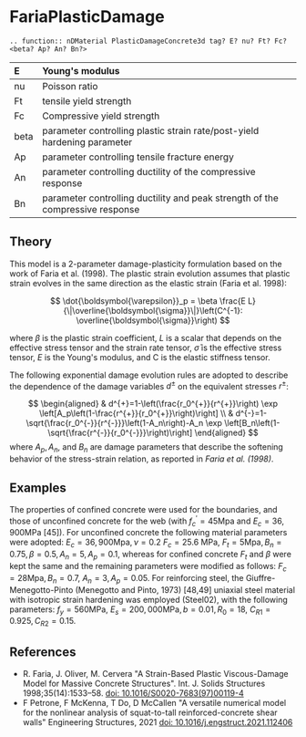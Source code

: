 
# FariaPlasticDamage

```{eval-rst}
.. function:: nDMaterial PlasticDamageConcrete3d tag? E? nu? Ft? Fc? <beta? Ap? An? Bn?>

```

| E | Young's modulus |
| :--- | :--- |
| nu | Poisson ratio |
| Ft | tensile yield strength |
| Fc | Compressive yield strength |
| beta | parameter controlling plastic strain rate/post-yield hardening parameter |
| Ap | parameter controlling tensile fracture energy |
| An | parameter controlling ductility of the compressive response |
| Bn | parameter controlling ductility and peak strength of the compressive response |

## Theory

This model is a 2-parameter damage-plasticity formulation based on the work of Faria et al. (1998).
The plastic strain evolution assumes that plastic strain evolves in the same direction as the elastic strain (Faria et al. 1998):

$$
\dot{\boldsymbol{\varepsilon}}_p = \beta \frac{E L}{\|\overline{\boldsymbol{\sigma}}\|}\left(C^{-1}: \overline{\boldsymbol{\sigma}}\right)
$$

where $\beta$ is the plastic strain coefficient, $L$ is a scalar that depends on the effective stress tensor and the strain rate tensor, $\bar{\sigma}$ is the effective stress tensor, $E$ is the Young's modulus, and C is the elastic stiffness tensor.

The following exponential damage evolution rules are adopted to describe the dependence of the damage variables $d^{ \pm}$ on the equivalent stresses $r^{ \pm}$:

$$
\begin{aligned}
& d^{+}=1-\left(\frac{r_0^{+}}{r^{+}}\right) \exp \left[A_p\left(1-\frac{r^{+}}{r_0^{+}}\right)\right] \\
& d^{-}=1-\sqrt{\frac{r_0^{-}}{r^{-}}}\left(1-A_n\right)-A_n \exp \left[B_n\left(1-\sqrt{\frac{r^{-}}{r_0^{-}}}\right)\right]
\end{aligned}
$$
where $A_p, A_n$, and $B_n$ are damage parameters that describe the softening behavior of the stress-strain relation, as reported in *Faria et al. (1998)*.


## Examples

The properties of confined concrete were used for the boundaries, and those of unconfined concrete for the web (with $f^{\prime}_c= 45 \mathrm{Mpa}$ and $E_c=36,900 \mathrm{MPa}$ [45]). 
For unconfined concrete the following material parameters were adopted: $E_c=36,900 \mathrm{Mpa}, \nu=0.2$ $F_c=25.6$ МPa, $F_t=5 \mathrm{Mpa}, B_n=0.75, \beta=0.5, A_n=5, A_p=0.1$, whereas for confined concrete $F_t$ and $\beta$ were kept the same and the remaining parameters were modified as follows: $F_c=28 \mathrm{Mpa}, B_n=0.7$, $A_n=3, A_p=0.05$. 
For reinforcing steel, the Giuffre-Menegotto-Pinto (Menegotto and Pinto, 1973) [48,49] uniaxial steel material with isotropic strain hardening was employed (Steel02), with the following parameters: $f_y=560 \mathrm{MPa}$, $E_s=200,000 \mathrm{MPa}, b=0.01, R_0=18$, $C_{R 1}=0.925, C_{R 2}=0.15$. 


## References

- R. Faria, J. Oliver, M. Cervera "A Strain-Based Plastic Viscous-Damage Model for Massive Concrete Structures". Int. J. Solids Structures 1998;35(14):1533–58. [doi: 10.1016/S0020-7683(97)00119-4](https://doi.org/10.1016/S0020-7683(97)00119-4)
- F Petrone, F McKenna, T Do, D McCallen  "A versatile numerical model for the nonlinear analysis of squat-to-tall reinforced-concrete shear walls" Engineering Structures, 2021 [doi: 10.1016/j.engstruct.2021.112406](https://doi.org/10.1016/j.engstruct.2021.112406)